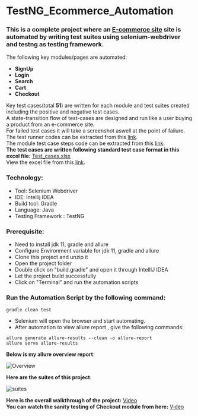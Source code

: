 # TestNG_Ecommerce_Automation
### This is a complete project where an [E-commerce site](http://automationpractice.com/) site is automated by writing test suites using selenium-webdriver and testng as testing framework.
The following key modules/pages are automated:
- **SignUp** 
- **Login**
- **Search**
- **Cart**
- **Checkout**</br>

Key test cases(total **51**) are written for each module and test suites created including the positive and negative test cases.</br>A state-transition flow of test-cases are designed and run like a user buying a product from an e-commerce site.</br>
For failed test cases it will take a screenshot aswell at the point of failure.
</br>The test runner codes can be extracted from this [link](https://github.com/NibrazKhan/TestNG_Ecommerce_Automation/tree/main/src/test/java/TestRunner).</br>
The module test case steps code can be extracted from this [link](https://github.com/NibrazKhan/TestNG_Ecommerce_Automation/tree/main/src/test/java/TestRunner).</br>
**The test cases are written following standard test case format in this excel file:**
[Test_cases.xlsx](https://github.com/NibrazKhan/TestNG_Ecommerce_Automation/files/9394338/Test_cases.xlsx) </br>
View the excel file from this [link](https://docs.google.com/spreadsheets/d/1uAqOdIspQ-dDN8d99kBDqDSwsI-ATvWx/edit?usp=sharing&ouid=103007158823477190559&rtpof=true&sd=true).

### Technology: </br>
- Tool: Selenium Webdriver
- IDE: Intellij IDEA
- Build tool: Gradle
- Language: Java
- Testing Framework : TestNG

### Prerequisite: </br>
- Need to install jdk 11, gradle and allure
- Configure Environment variable for jdk 11, gradle and allure
- Clone this project and unzip it
- Open the project folder
- Double click on "build.gradle" and open it through IntellIJ IDEA
- Let the project build successfully
- Click on "Terminal" and run the automation scripts

### Run the Automation Script by the following command:
 ```
 gradle clean test 
 ```
- Selenium will open the browser and start automating.
- After automation to view allure report , give the following commands:
 ```
allure generate allure-results --clean -o allure-report
allure serve allure-results
 ```

**Below is my allure overview report**:

![Overview](https://user-images.githubusercontent.com/55280106/185918375-8ac0df03-ee09-4215-a6df-ecdbcf9fd5cd.png)

**Here are the suites of this project**:

![suites](https://user-images.githubusercontent.com/55280106/185918539-c40ea3e9-dd3f-4e56-b223-adcf80fcbf25.png)

**Here is the overall walkthrough of the project:** [Video](https://drive.google.com/file/d/1fx4bMzsdBhugkUjqPKAI1z9UCwFo8W_-/view?usp=sharing)</br>
**You can watch the sanity testing of Checkout module from here:** [Video](https://drive.google.com/file/d/1nsk8-EKik-BnvjvH4mSwOwV7COD7dsas/view?usp=sharing)


 
